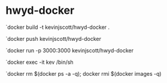 # hwyd-docker

`docker build -t kevinjscott/hwyd-docker .

`docker push kevinjscott/hwyd-docker

`docker run -p 3000:3000 kevinjscott/hwyd-docker

`docker exec -it kev /bin/sh

`docker rm $(docker ps -a -q); docker rmi $(docker images -q)

